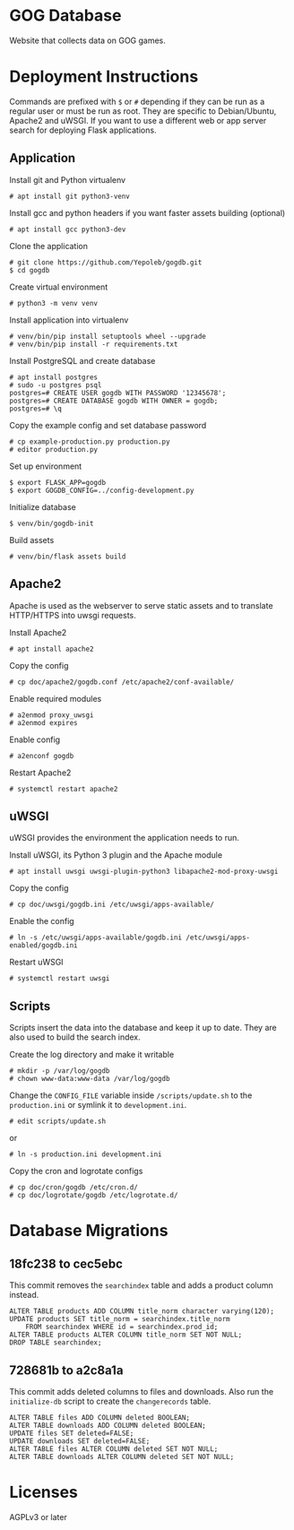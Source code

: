 # GOG Database

Website that collects data on GOG games.

# Deployment Instructions

Commands are prefixed with `$` or `#` depending if they can be run as a regular
user or must be run as root. They are specific to Debian/Ubuntu, Apache2 and
uWSGI. If you want to use a different web or app server search for deploying
Flask applications.

## Application

Install git and Python virtualenv

    # apt install git python3-venv

Install gcc and python headers if you want faster assets building (optional)

    # apt install gcc python3-dev

Clone the application

    # git clone https://github.com/Yepoleb/gogdb.git
    $ cd gogdb

Create virtual environment

    # python3 -m venv venv

Install application into virtualenv

    # venv/bin/pip install setuptools wheel --upgrade
    # venv/bin/pip install -r requirements.txt

Install PostgreSQL and create database

    # apt install postgres
    # sudo -u postgres psql
    postgres=# CREATE USER gogdb WITH PASSWORD '12345678';
    postgres=# CREATE DATABASE gogdb WITH OWNER = gogdb;
    postgres=# \q

Copy the example config and set database password

    # cp example-production.py production.py
    # editor production.py

Set up environment

    $ export FLASK_APP=gogdb
    $ export GOGDB_CONFIG=../config-development.py

Initialize database

    $ venv/bin/gogdb-init

Build assets

    # venv/bin/flask assets build

## Apache2

Apache is used as the webserver to serve static assets and to translate
HTTP/HTTPS into uwsgi requests.

Install Apache2

    # apt install apache2

Copy the config

    # cp doc/apache2/gogdb.conf /etc/apache2/conf-available/

Enable required modules

    # a2enmod proxy_uwsgi
    # a2enmod expires

Enable config

    # a2enconf gogdb

Restart Apache2

    # systemctl restart apache2

## uWSGI

uWSGI provides the environment the application needs to run.

Install uWSGI, its Python 3 plugin and the Apache module

    # apt install uwsgi uwsgi-plugin-python3 libapache2-mod-proxy-uwsgi

Copy the config

    # cp doc/uwsgi/gogdb.ini /etc/uwsgi/apps-available/

Enable the config

    # ln -s /etc/uwsgi/apps-available/gogdb.ini /etc/uwsgi/apps-enabled/gogdb.ini

Restart uWSGI

    # systemctl restart uwsgi

## Scripts

Scripts insert the data into the database and keep it up to date. They are
also used to build the search index.

Create the log directory and make it writable

    # mkdir -p /var/log/gogdb
    # chown www-data:www-data /var/log/gogdb

Change the `CONFIG_FILE` variable inside `/scripts/update.sh` to the
`production.ini` or symlink it to `development.ini`.

    # edit scripts/update.sh

or

    # ln -s production.ini development.ini

Copy the cron and logrotate configs

    # cp doc/cron/gogdb /etc/cron.d/
    # cp doc/logrotate/gogdb /etc/logrotate.d/

# Database Migrations

## 18fc238 to cec5ebc

This commit removes the `searchindex` table and adds a product column instead.

    ALTER TABLE products ADD COLUMN title_norm character varying(120);
    UPDATE products SET title_norm = searchindex.title_norm
        FROM searchindex WHERE id = searchindex.prod_id;
    ALTER TABLE products ALTER COLUMN title_norm SET NOT NULL;
    DROP TABLE searchindex;

## 728681b to a2c8a1a

This commit adds deleted columns to files and downloads. Also run the
`initialize-db` script to create the `changerecords` table.

    ALTER TABLE files ADD COLUMN deleted BOOLEAN;
    ALTER TABLE downloads ADD COLUMN deleted BOOLEAN;
    UPDATE files SET deleted=FALSE;
    UPDATE downloads SET deleted=FALSE;
    ALTER TABLE files ALTER COLUMN deleted SET NOT NULL;
    ALTER TABLE downloads ALTER COLUMN deleted SET NOT NULL;


# Licenses

AGPLv3 or later

